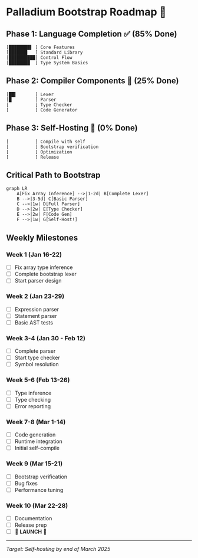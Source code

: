 # Palladium Bootstrap Roadmap 🚀

## Phase 1: Language Completion ✅ (85% Done)
```
[████████▌ ] Core Features
[███████   ] Standard Library  
[██████████] Control Flow
[████████  ] Type System Basics
```

## Phase 2: Compiler Components 🔨 (25% Done)
```
[██▌       ] Lexer
[█         ] Parser
[          ] Type Checker
[          ] Code Generator
```

## Phase 3: Self-Hosting 🎯 (0% Done)
```
[          ] Compile with self
[          ] Bootstrap verification
[          ] Optimization
[          ] Release
```

## Critical Path to Bootstrap

```mermaid
graph LR
    A[Fix Array Inference] -->|1-2d| B[Complete Lexer]
    B -->|3-5d| C[Basic Parser]
    C -->|1w| D[Full Parser]
    D -->|2w| E[Type Checker]
    E -->|2w| F[Code Gen]
    F -->|1w| G[Self-Host!]
```

## Weekly Milestones

### Week 1 (Jan 16-22)
- [ ] Fix array type inference
- [ ] Complete bootstrap lexer
- [ ] Start parser design

### Week 2 (Jan 23-29)
- [ ] Expression parser
- [ ] Statement parser
- [ ] Basic AST tests

### Week 3-4 (Jan 30 - Feb 12)
- [ ] Complete parser
- [ ] Start type checker
- [ ] Symbol resolution

### Week 5-6 (Feb 13-26)
- [ ] Type inference
- [ ] Type checking
- [ ] Error reporting

### Week 7-8 (Mar 1-14)
- [ ] Code generation
- [ ] Runtime integration
- [ ] Initial self-compile

### Week 9 (Mar 15-21)
- [ ] Bootstrap verification
- [ ] Bug fixes
- [ ] Performance tuning

### Week 10 (Mar 22-28)
- [ ] Documentation
- [ ] Release prep
- [ ] 🎉 **LAUNCH** 🎉

---
*Target: Self-hosting by end of March 2025*